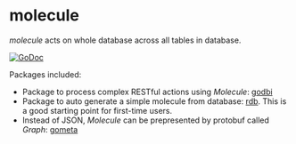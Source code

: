 # molecule

_molecule_ acts on whole database across all tables in database.

[![GoDoc](https://godoc.org/github.com/genelet/molecule?status.svg)](https://godoc.org/github.com/genelet/molecule)

Packages included:

- Package to process complex RESTful actions using _Molecule_: [godbi](https://github.com/genelet/molecule/tree/master/godbi)
- Package to auto generate a simple molecule from database: [rdb](https://github.com/genelet/molecule/tree/master/rdb). This is a good starting point for first-time users.
- Instead of JSON, _Molecule_ can be prepresented by protobuf called _Graph_: [gometa](https://github.com/genelet/molecule/tree/master/gometa)

